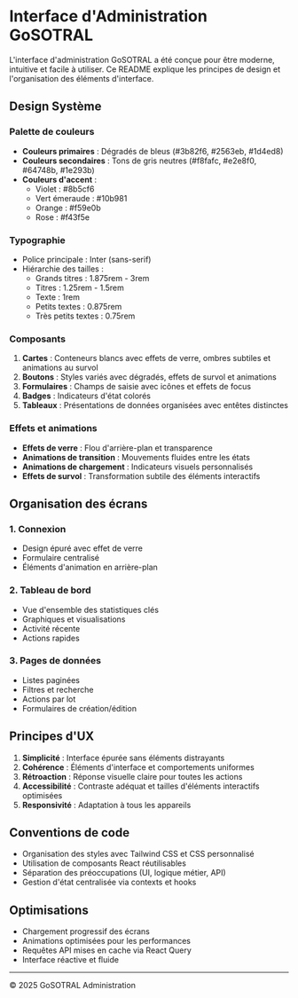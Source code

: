 # Interface d'Administration GoSOTRAL

L'interface d'administration GoSOTRAL a été conçue pour être moderne, intuitive et facile à utiliser. Ce README explique les principes de design et l'organisation des éléments d'interface.

## Design Système

### Palette de couleurs

- **Couleurs primaires** : Dégradés de bleus (#3b82f6, #2563eb, #1d4ed8)
- **Couleurs secondaires** : Tons de gris neutres (#f8fafc, #e2e8f0, #64748b, #1e293b)
- **Couleurs d'accent** :
  - Violet : #8b5cf6
  - Vert émeraude : #10b981
  - Orange : #f59e0b
  - Rose : #f43f5e

### Typographie

- Police principale : Inter (sans-serif)
- Hiérarchie des tailles :
  - Grands titres : 1.875rem - 3rem
  - Titres : 1.25rem - 1.5rem
  - Texte : 1rem
  - Petits textes : 0.875rem
  - Très petits textes : 0.75rem

### Composants

1. **Cartes** : Conteneurs blancs avec effets de verre, ombres subtiles et animations au survol
2. **Boutons** : Styles variés avec dégradés, effets de survol et animations
3. **Formulaires** : Champs de saisie avec icônes et effets de focus
4. **Badges** : Indicateurs d'état colorés
5. **Tableaux** : Présentations de données organisées avec entêtes distinctes

### Effets et animations

- **Effets de verre** : Flou d'arrière-plan et transparence
- **Animations de transition** : Mouvements fluides entre les états
- **Animations de chargement** : Indicateurs visuels personnalisés
- **Effets de survol** : Transformation subtile des éléments interactifs

## Organisation des écrans

### 1. Connexion

- Design épuré avec effet de verre
- Formulaire centralisé
- Éléments d'animation en arrière-plan

### 2. Tableau de bord

- Vue d'ensemble des statistiques clés
- Graphiques et visualisations
- Activité récente
- Actions rapides

### 3. Pages de données

- Listes paginées
- Filtres et recherche
- Actions par lot
- Formulaires de création/édition

## Principes d'UX

1. **Simplicité** : Interface épurée sans éléments distrayants
2. **Cohérence** : Éléments d'interface et comportements uniformes
3. **Rétroaction** : Réponse visuelle claire pour toutes les actions
4. **Accessibilité** : Contraste adéquat et tailles d'éléments interactifs optimisées
5. **Responsivité** : Adaptation à tous les appareils

## Conventions de code

- Organisation des styles avec Tailwind CSS et CSS personnalisé
- Utilisation de composants React réutilisables
- Séparation des préoccupations (UI, logique métier, API)
- Gestion d'état centralisée via contexts et hooks

## Optimisations

- Chargement progressif des écrans
- Animations optimisées pour les performances
- Requêtes API mises en cache via React Query
- Interface réactive et fluide

---

© 2025 GoSOTRAL Administration
